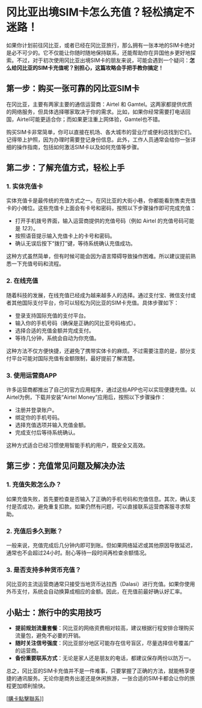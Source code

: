 # 冈比亚出境SIM卡怎么充值？轻松搞定不迷路！

如果你计划前往冈比亚，或者已经在冈比亚旅行，那么拥有一张本地的SIM卡绝对是必不可少的。它不仅能让你随时随地保持联系，还能帮助你在异国他乡更好地探索。不过，对于初次使用冈比亚出境SIM卡的朋友来说，可能会遇到一个疑问：**怎么给冈比亚的SIM卡充值呢？别担心，这篇攻略会手把手教你搞定！**

## 第一步：购买一张可靠的冈比亚SIM卡

在冈比亚，主要有两家主要的通信运营商：Airtel 和 Gamtel。这两家都提供优质的网络服务，但具体选择哪家取决于你的需求。比如，如果你经常需要打电话回国，Airtel可能更适合你；而如果更注重上网体验，Gamtel也不错。

购买SIM卡非常简单，你可以直接在机场、各大城市的营业厅或便利店找到它们。记得带上护照，因为办理时需要登记身份信息。此外，工作人员通常会给你一张详细的操作指南，包括如何激活SIM卡以及如何充值等步骤。

## 第二步：了解充值方式，轻松上手

### 1. 实体充值卡

实体充值卡是最传统的充值方式之一。在冈比亚的大街小巷，你都能看到售卖充值卡的小摊位。这些充值卡上面会有卡号和密码，按照以下步骤操作即可完成充值：

- 打开手机拨号界面，输入运营商提供的充值号码（例如 Airtel 的充值号码可能是 *123*）。
- 按照语音提示输入充值卡上的卡号和密码。
- 确认无误后按下“拨打”键，等待系统确认充值成功。

这种方式虽然简单，但有时候可能会因为语言障碍导致操作困难。所以建议提前熟悉一下充值号码和流程。

### 2. 在线充值

随着科技的发展，在线充值已经成为越来越多人的选择。通过支付宝、微信支付或者其他国际支付平台，你可以轻松为冈比亚的SIM卡充值。具体步骤如下：

- 登录支持国际充值的支付平台。
- 输入你的手机号码（确保是正确的冈比亚号码格式）。
- 选择合适的充值金额并完成支付。
- 等待几分钟，系统会自动为你充值。

这种方法不仅方便快捷，还避免了携带实体卡的麻烦。不过需要注意的是，部分支付平台可能对国际充值有金额限制，最好提前了解清楚。

### 3. 使用运营商APP

许多运营商都推出了自己的官方应用程序，通过这些APP也可以实现便捷充值。以Airtel为例，下载并安装“Airtel Money”应用后，按照以下步骤操作：

- 注册并登录账户。
- 绑定你的手机号码。
- 选择充值选项并输入充值金额。
- 完成支付后等待系统确认。

这种方式适合已经习惯使用智能手机的用户，既安全又高效。

## 第三步：充值常见问题及解决办法

### 1. 充值失败怎么办？

如果充值失败，首先要检查是否输入了正确的手机号码和充值信息。其次，确认支付是否成功，避免重复扣款。如果仍然有问题，可以直接联系运营商客服寻求帮助。

### 2. 充值后多久到账？

一般来说，充值完成后几分钟内即可到账。但如果网络延迟或其他原因导致延迟，通常也不会超过24小时。耐心等待一段时间再检查余额情况。

### 3. 是否支持多种货币充值？

冈比亚的主流运营商通常只接受当地货币达拉西（Dalasi）进行充值。如果你使用外币支付，系统会自动换算成相应的金额。因此，在充值前最好确认好汇率。

## 小贴士：旅行中的实用技巧

- **提前规划流量套餐**：冈比亚的网络资费相对较高，建议根据行程安排合理购买流量包，避免不必要的开销。
- **随时关注信号强度**：冈比亚部分地区可能存在信号盲区，尽量选择信号覆盖广的运营商。
- **备份重要联系方式**：无论是家人还是朋友的电话，都建议保存两份以防万一。

总之，冈比亚的SIM卡充值并不是一件难事，只要掌握了正确的方法，就能畅享便捷的通讯服务。无论你是商务出差还是休闲旅游，一张合适的SIM卡都会让你的旅程更加顺利愉快。

[[購卡點擊聯系](https://t.me/s/esim1088)]]